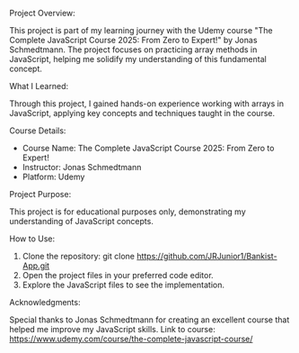 Project Overview:

This project is part of my learning journey with the Udemy course "The Complete JavaScript Course 2025: From Zero to Expert!" by Jonas Schmedtmann.
The project focuses on practicing array methods in JavaScript, helping me solidify my understanding of this fundamental concept.

What I Learned:

Through this project, I gained hands-on experience working with arrays in JavaScript, applying key concepts and techniques taught in the course.

Course Details:
- Course Name: The Complete JavaScript Course 2025: From Zero to Expert!
- Instructor: Jonas Schmedtmann
- Platform: Udemy

Project Purpose:

This project is for educational purposes only, demonstrating my understanding of JavaScript concepts.

How to Use:

1. Clone the repository: git clone https://github.com/JRJunior1/Bankist-App.git
2. Open the project files in your preferred code editor.
3. Explore the JavaScript files to see the implementation.

Acknowledgments:

Special thanks to Jonas Schmedtmann for creating an excellent course that helped me improve my JavaScript skills.
Link to course: https://www.udemy.com/course/the-complete-javascript-course/
